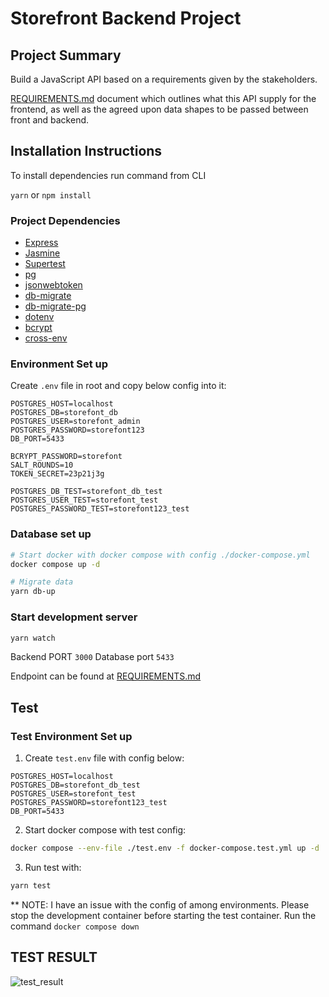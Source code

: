 # Storefront Backend Project

## Project Summary 
Build a JavaScript API based on a requirements given by the stakeholders.

[REQUIREMENTS.md](REQUIREMENTS.md) document which outlines what this API supply for the frontend, as well as the agreed upon data shapes to be passed between front and backend.

## Installation Instructions

To install dependencies run command from CLI

`yarn` or `npm install`

### Project Dependencies
- [Express](https://www.npmjs.com/package/express)
- [Jasmine](https://www.npmjs.com/package/jasmine)
- [Supertest](https://www.npmjs.com/package/supertest)
- [pg](https://www.npmjs.com/package/pg)
- [jsonwebtoken](https://www.npmjs.com/package/jsonwebtoken)
- [db-migrate](https://www.npmjs.com/package/db-migrate)
- [db-migrate-pg](https://www.npmjs.com/package/db-migrate-pg)
- [dotenv](https://www.npmjs.com/package/dotenv)
- [bcrypt](https://www.npmjs.com/package/bcrypt)
- [cross-env](https://www.npmjs.com/package/cross-env)



### Environment Set up
Create `.env` file in root and copy below config into it:

```
POSTGRES_HOST=localhost
POSTGRES_DB=storefont_db
POSTGRES_USER=storefont_admin
POSTGRES_PASSWORD=storefont123
DB_PORT=5433

BCRYPT_PASSWORD=storefont
SALT_ROUNDS=10
TOKEN_SECRET=23p21j3g

POSTGRES_DB_TEST=storefont_db_test
POSTGRES_USER_TEST=storefont_test
POSTGRES_PASSWORD_TEST=storefont123_test

```
### Database set up

```bash
# Start docker with docker compose with config ./docker-compose.yml
docker compose up -d

# Migrate data
yarn db-up
```

### Start development server
```bash
yarn watch
```
Backend PORT `3000`
Database port `5433`


Endpoint can be found at [REQUIREMENTS.md](REQUIREMENTS.md)

## Test

### Test Environment Set up
1. Create `test.env` file with config below:

```
POSTGRES_HOST=localhost
POSTGRES_DB=storefont_db_test
POSTGRES_USER=storefont_test
POSTGRES_PASSWORD=storefont123_test
DB_PORT=5433
```

2. Start docker compose with test config:
```bash
docker compose --env-file ./test.env -f docker-compose.test.yml up -d
```

3. Run test with:
```bash
yarn test
```

** NOTE: I have an issue with the config of among environments. Please stop the development container before starting the test container. Run the command `docker compose down`

## TEST RESULT

![test_result](https://github.com/nttnguyen136/postgresql-and-express-storefront/blob/master/test-result.png?raw=true)


